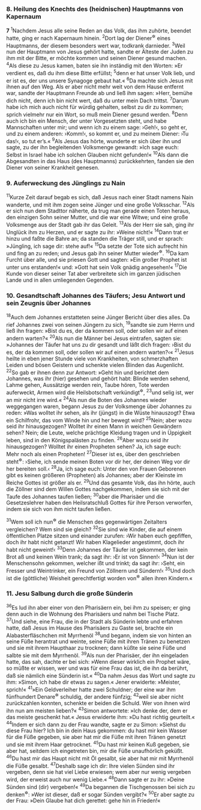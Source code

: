 ### 8. Heilung des Knechts des (heidnischen) Hauptmanns von Kapernaum

__7__
<sup>1</sup>Nachdem Jesus alle seine Reden an das Volk, das ihm zuhörte, beendet hatte, ging er nach Kapernaum hinein.
<sup>2</sup>Dort lag der Diener<sup title="= Bursche">&#x2732;</sup> eines Hauptmanns, der diesem besonders wert war, todkrank darnieder.
<sup>3</sup>Weil nun der Hauptmann von Jesus gehört hatte, sandte er Älteste der Juden zu ihm mit der Bitte, er möchte kommen und seinen Diener gesund machen.
<sup>4</sup>Als diese zu Jesus kamen, baten sie ihn inständig mit den Worten: »Er verdient es, daß du ihm diese Bitte erfüllst;
<sup>5</sup>denn er hat unser Volk lieb, und er ist es, der uns unsere Synagoge gebaut hat.«
<sup>6</sup>Da machte sich Jesus mit ihnen auf den Weg. Als er aber nicht mehr weit von dem Hause entfernt war, sandte der Hauptmann Freunde ab und ließ ihm sagen: »Herr, bemühe dich nicht, denn ich bin nicht wert, daß du unter mein Dach trittst.
<sup>7</sup>Darum habe ich mich auch nicht für würdig gehalten, selbst zu dir zu kommen; sprich vielmehr nur ein Wort, so muß mein Diener gesund werden.
<sup>8</sup>Denn auch ich bin ein Mensch, der unter Vorgesetzten steht, und habe Mannschaften unter mir; und wenn ich zu einem sage: ›Geh!‹, so geht er, und zu einem anderen: ›Komm!‹, so kommt er, und zu meinem Diener: ›Tu das!‹, so tut er’s.«
<sup>9</sup>Als Jesus das hörte, wunderte er sich über ihn und sagte, zu der ihn begleitenden Volksmenge gewandt: »Ich sage euch: Selbst in Israel habe ich solchen Glauben nicht gefunden!«
<sup>10</sup>Als dann die Abgesandten in das Haus (des Hauptmanns) zurückkehrten, fanden sie den Diener von seiner Krankheit genesen.

### 9. Auferweckung des Jünglings zu Nain

<sup>11</sup>Kurze Zeit darauf begab es sich, daß Jesus nach einer Stadt namens Nain wanderte, und mit ihm zogen seine Jünger und eine große Volksschar.
<sup>12</sup>Als er sich nun dem Stadttor näherte, da trug man gerade einen Toten heraus, den einzigen Sohn seiner Mutter, und die war eine Witwe; und eine große Volksmenge aus der Stadt gab ihr das Geleit.
<sup>13</sup>Als der Herr sie sah, ging ihr Unglück ihm zu Herzen, und er sagte zu ihr: »Weine nicht!«
<sup>14</sup>Dann trat er hinzu und faßte die Bahre an; da standen die Träger still, und er sprach: »Jüngling, ich sage dir: stehe auf!«
<sup>15</sup>Da setzte der Tote sich aufrecht hin und fing an zu reden; und Jesus gab ihn seiner Mutter wieder<sup title="1.Kön 17,23">&#x2732;</sup>.
<sup>16</sup>Da kam Furcht über alle, und sie priesen Gott und sagten: »Ein großer Prophet ist unter uns erstanden!« und: »Gott hat sein Volk gnädig angesehen!«
<sup>17</sup>Die Kunde von dieser seiner Tat aber verbreitete sich im ganzen jüdischen Lande und in allen umliegenden Gegenden.

### 10. Gesandtschaft Johannes des Täufers; Jesu Antwort und sein Zeugnis über Johannes

<sup>18</sup>Auch dem Johannes erstatteten seine Jünger Bericht über dies alles. Da rief Johannes zwei von seinen Jüngern zu sich,
<sup>19</sup>sandte sie zum Herrn und ließ ihn fragen: »Bist du es, der da kommen soll, oder sollen wir auf einen andern warten?«
<sup>20</sup>Als nun die Männer bei Jesus eintrafen, sagten sie: »Johannes der Täufer hat uns zu dir gesandt und läßt dich fragen: ›Bist du es, der da kommen soll, oder sollen wir auf einen andern warten?‹«
<sup>21</sup>Jesus heilte in eben jener Stunde viele von Krankheiten, von schmerzhaften Leiden und bösen Geistern und schenkte vielen Blinden das Augenlicht.
<sup>22</sup>So gab er ihnen denn zur Antwort: »Geht hin und berichtet dem Johannes, was ihr (hier) gesehen und gehört habt: Blinde werden sehend, Lahme gehen, Aussätzige werden rein, Taube hören, Tote werden auferweckt, Armen wird die Heilsbotschaft verkündigt<sup title="Jes 35,5; 61,1">&#x2732;</sup>,
<sup>23</sup>und selig ist, wer an mir nicht irre wird.«
<sup>24</sup>Als nun die Boten des Johannes wieder weggegangen waren, begann Jesus zu der Volksmenge über Johannes zu reden: »Was wolltet ihr sehen, als ihr (jüngst) in die Wüste hinauszogt? Etwa ein Schilfrohr, das vom Winde hin und her bewegt wird?
<sup>25</sup>Nein; aber wozu seid ihr hinausgezogen? Wolltet ihr einen Mann in weichen Gewändern sehen? Nein; die Leute, welche prächtige Kleidung tragen und in Üppigkeit leben, sind in den Königspalästen zu finden.
<sup>26</sup>Aber wozu seid ihr hinausgezogen? Wolltet ihr einen Propheten sehen? Ja, ich sage euch: Mehr noch als einen Propheten!
<sup>27</sup>Dieser ist es, über den geschrieben steht<sup title="Mal 3,1">&#x2732;</sup>: ›Siehe, ich sende meinen Boten vor dir her, der deinen Weg vor dir her bereiten soll.‹
<sup>28</sup>Ja, ich sage euch: Unter den von Frauen Geborenen gibt es keinen größeren (Propheten) als Johannes; aber der Kleinste im Reiche Gottes ist größer als er.
<sup>29</sup>Und das gesamte Volk, das ihn hörte, auch die Zöllner sind dem Willen Gottes nachgekommen, indem sie sich mit der Taufe des Johannes taufen ließen;
<sup>30</sup>aber die Pharisäer und die Gesetzeslehrer haben den Heilsratschluß Gottes für ihre Person verworfen, indem sie sich von ihm nicht taufen ließen.

<sup>31</sup>Wem soll ich nun<sup title="oder: demnach">&#x2732;</sup> die Menschen des gegenwärtigen Zeitalters vergleichen? Wem sind sie gleich?
<sup>32</sup>Sie sind wie Kinder, die auf einem öffentlichen Platze sitzen und einander zurufen: ›Wir haben euch gepfiffen, doch ihr habt nicht getanzt! Wir haben Klagelieder angestimmt, doch ihr habt nicht geweint!‹
<sup>33</sup>Denn Johannes der Täufer ist gekommen, der kein Brot aß und keinen Wein trank; da sagt ihr: ›Er ist von Sinnen!‹
<sup>34</sup>Nun ist der Menschensohn gekommen, welcher ißt und trinkt; da sagt ihr: ›Seht, ein Fresser und Weintrinker, ein Freund von Zöllnern und Sündern!‹
<sup>35</sup>Und doch ist die (göttliche) Weisheit gerechtfertigt worden von<sup title="oder: an">&#x2732;</sup> allen ihren Kindern.«

### 11. Jesu Salbung durch die große Sünderin

<sup>36</sup>Es lud ihn aber einer von den Pharisäern ein, bei ihm zu speisen; er ging denn auch in die Wohnung des Pharisäers und nahm bei Tische Platz.
<sup>37</sup>Und siehe, eine Frau, die in der Stadt als Sünderin lebte und erfahren hatte, daß Jesus im Hause des Pharisäers zu Gaste sei, brachte ein Alabasterfläschchen mit Myrrhenöl
<sup>38</sup>und begann, indem sie von hinten an seine Füße herantrat und weinte, seine Füße mit ihren Tränen zu benetzen und sie mit ihrem Haupthaar zu trocknen; dann küßte sie seine Füße und salbte sie mit dem Myrrhenöl.
<sup>39</sup>Als nun der Pharisäer, der ihn eingeladen hatte, das sah, dachte er bei sich: »Wenn dieser wirklich ein Prophet wäre, so müßte er wissen, wer und was für eine Frau das ist, die ihn da berührt, daß sie nämlich eine Sünderin ist.«
<sup>40</sup>Da nahm Jesus das Wort und sagte zu ihm: »Simon, ich habe dir etwas zu sagen.« Jener erwiderte: »Meister, sprich!«
<sup>41</sup>»Ein Geldverleiher hatte zwei Schuldner; der eine war ihm fünfhundert Denare<sup title="= Silberstücke">&#x2732;</sup> schuldig, der andere fünfzig;
<sup>42</sup>weil sie aber nicht zurückzahlen konnten, schenkte er beiden die Schuld. Wer von ihnen wird ihn nun am meisten lieben?«
<sup>43</sup>Simon antwortete: »Ich denke der, dem er das meiste geschenkt hat.« Jesus erwiderte ihm: »Du hast richtig geurteilt.«
<sup>44</sup>Indem er sich dann zu der Frau wandte, sagte er zu Simon: »Siehst du diese Frau hier? Ich bin in dein Haus gekommen: du hast mir kein Wasser für die Füße gegeben, sie aber hat mir die Füße mit ihren Tränen genetzt und sie mit ihrem Haar getrocknet.
<sup>45</sup>Du hast mir keinen Kuß gegeben, sie aber hat, seitdem ich eingetreten bin, mir die Füße unaufhörlich geküßt.
<sup>46</sup>Du hast mir das Haupt nicht mit Öl gesalbt, sie aber hat mir mit Myrrhenöl die Füße gesalbt.
<sup>47</sup>Deshalb sage ich dir: Ihre vielen Sünden sind ihr vergeben, denn sie hat viel Liebe erwiesen; wem aber nur wenig vergeben wird, der erweist auch nur wenig Liebe.«
<sup>48</sup>Dann sagte er zu ihr: »Deine Sünden sind (dir) vergeben!«
<sup>49</sup>Da begannen die Tischgenossen bei sich zu denken<sup title="oder: untereinander zu sagen">&#x2732;</sup>: »Wer ist dieser, daß er sogar Sünden vergibt?«
<sup>50</sup>Er aber sagte zu der Frau: »Dein Glaube hat dich gerettet: gehe hin in Frieden!«